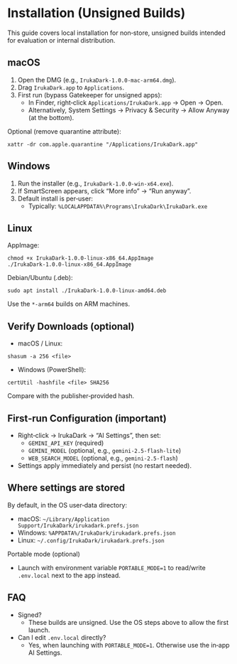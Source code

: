﻿# Installation (Unsigned Builds)

This guide covers local installation for non‑store, unsigned builds intended for evaluation or internal distribution.

## macOS

1) Open the DMG (e.g., `IrukaDark-1.0.0-mac-arm64.dmg`).
2) Drag `IrukaDark.app` to `Applications`.
3) First run (bypass Gatekeeper for unsigned apps):
   - In Finder, right‑click `Applications/IrukaDark.app` → Open → Open.
   - Alternatively, System Settings → Privacy & Security → Allow Anyway (at the bottom).

Optional (remove quarantine attribute):
```
xattr -dr com.apple.quarantine "/Applications/IrukaDark.app"
```

## Windows

1) Run the installer (e.g., `IrukaDark-1.0.0-win-x64.exe`).
2) If SmartScreen appears, click “More info” → “Run anyway”.
3) Default install is per‑user:
   - Typically: `%LOCALAPPDATA%\Programs\IrukaDark\IrukaDark.exe`

## Linux

AppImage:
```
chmod +x IrukaDark-1.0.0-linux-x86_64.AppImage
./IrukaDark-1.0.0-linux-x86_64.AppImage
```

Debian/Ubuntu (.deb):
```
sudo apt install ./IrukaDark-1.0.0-linux-amd64.deb
```

Use the `*-arm64` builds on ARM machines.

## Verify Downloads (optional)

- macOS / Linux:
```
shasum -a 256 <file>
```
- Windows (PowerShell):
```
certUtil -hashfile <file> SHA256
```
Compare with the publisher‑provided hash.

## First‑run Configuration (important)

- Right‑click → IrukaDark → “AI Settings”, then set:
  - `GEMINI_API_KEY` (required)
  - `GEMINI_MODEL` (optional, e.g., `gemini-2.5-flash-lite`)
  - `WEB_SEARCH_MODEL` (optional, e.g., `gemini-2.5-flash`)
- Settings apply immediately and persist (no restart needed).

## Where settings are stored

By default, in the OS user‑data directory:

- macOS: `~/Library/Application Support/IrukaDark/irukadark.prefs.json`
- Windows: `%APPDATA%/IrukaDark/irukadark.prefs.json`
- Linux: `~/.config/IrukaDark/irukadark.prefs.json`

Portable mode (optional)

- Launch with environment variable `PORTABLE_MODE=1` to read/write `.env.local` next to the app instead.

## FAQ

- Signed?
  - These builds are unsigned. Use the OS steps above to allow the first launch.
- Can I edit `.env.local` directly?
  - Yes, when launching with `PORTABLE_MODE=1`. Otherwise use the in‑app AI Settings.

